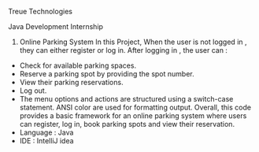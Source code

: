 Treue Technologies

Java Development Internship

1) Online Parking System
 In this Project, When the user is not logged in , they can either register or log in. After logging in , the user can :
* Check for available parking spaces.
* Reserve a parking spot by providing the spot number.
* View their parking reservations.
* Log out.
* The menu options and actions are structured using a switch-case statement. ANSI color are used for formatting output. Overall, this code provides a basic framework for an online parking system where users can register, log in, book parking spots and view their reservation.
* Language : Java
* IDE : IntelliJ idea

